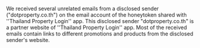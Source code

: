 We received several unrelated emails from a disclosed sender ("dotproperty.co.th") on the email account of the honeytoken shared with ''Thailand Property Login'' app. This disclosed sender "dotproperty.co.th" is a partner website of ''Thailand Property Login'' app. Most of the received emails contain links to different promotions and products from the disclosed sender's website.